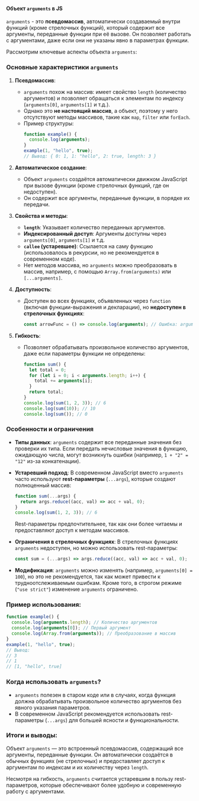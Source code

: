 #### Объект `arguments` в JS

`arguments` - это **псевдомассив**, автоматически создаваемый внутри функций (кроме стрелочных функций), который содержит 
все аргументы, переданные функции при её вызове. Он позволяет работать с аргументами, даже если они не указаны явно в 
параметрах функции. 

Рассмотрим ключевые аспекты объекта `arguments`:

### Основные характеристики `arguments`
1. **Псевдомассив**:
   - `arguments` похож на массив: имеет свойство `length` (количество аргументов) и позволяет обращаться к элементам по индексу (`arguments[0]`, `arguments[1]` и т.д.).
   - Однако это **не настоящий массив**, а объект, поэтому у него отсутствуют методы массивов, такие как `map`, `filter` или `forEach`.
   - Пример структуры:
     ```javascript
     function example() {
       console.log(arguments);
     }
     example(1, "hello", true);
     // Вывод: { 0: 1, 1: "hello", 2: true, length: 3 }
     ```

2. **Автоматическое создание**:
   - Объект `arguments` создаётся автоматически движком JavaScript при вызове функции (кроме стрелочных функций, где он недоступен).
   - Он содержит все аргументы, переданные функции, в порядке их передачи.

3. **Свойства и методы**:
   - **`length`**: Указывает количество переданных аргументов.
   - **Индексированный доступ**: Аргументы доступны через `arguments[0]`, `arguments[1]` и т.д.
   - **`callee` (устаревшее)**: Ссылается на саму функцию (использовалось в рекурсии, но не рекомендуется в современном коде).
   - Нет методов массива, но `arguments` можно преобразовать в массив, например, с помощью `Array.from(arguments)` или `[...arguments]`.

4. **Доступность**:
   - Доступен во всех функциях, объявленных через `function` (включая функции-выражения и декларации), но **недоступен в стрелочных функциях**:
     ```javascript
     const arrowFunc = () => console.log(arguments); // Ошибка: arguments is not defined
     ```

5. **Гибкость**:
   - Позволяет обрабатывать произвольное количество аргументов, даже если параметры функции не определены:
     ```javascript
     function sum() {
       let total = 0;
       for (let i = 0; i < arguments.length; i++) {
         total += arguments[i];
       }
       return total;
     }
     console.log(sum(1, 2, 3)); // 6
     console.log(sum(10)); // 10
     console.log(sum()); // 0
     ```

### Особенности и ограничения
- **Типы данных**: `arguments` содержит все переданные значения без проверки их типа. Если передать нечисловые значения в функцию, ожидающую числа, могут возникнуть ошибки (например, `1 + "2" = "12"` из-за конкатенации).
- **Устаревший подход**: В современном JavaScript вместо `arguments` часто используют **rest-параметры** (`...args`), которые создают полноценный массив:
  ```javascript
  function sum(...args) {
    return args.reduce((acc, val) => acc + val, 0);
  }
  console.log(sum(1, 2, 3)); // 6
  ```
  Rest-параметры предпочтительнее, так как они более читаемы и предоставляют доступ к методам массивов.

- **Ограничения в стрелочных функциях**: В стрелочных функциях `arguments` недоступен, но можно использовать rest-параметры:
  ```javascript
  const sum = (...args) => args.reduce((acc, val) => acc + val, 0);
  ```

- **Модификация**: `arguments` можно изменять (например, `arguments[0] = 100`), но это не рекомендуется, так как может привести к трудноотслеживаемым ошибкам. Кроме того, в строгом режиме (`"use strict"`) изменение `arguments` ограничено.

### Пример использования:

```javascript
function example() {
  console.log(arguments.length); // Количество аргументов
  console.log(arguments[0]); // Первый аргумент
  console.log(Array.from(arguments)); // Преобразование в массив
}
example(1, "hello", true);
// Вывод:
// 3
// 1
// [1, "hello", true]
```

### Когда использовать `arguments`?
- `arguments` полезен в старом коде или в случаях, когда функция должна обрабатывать произвольное количество аргументов без явного указания параметров.
- В современном JavaScript рекомендуется использовать rest-параметры (`...args`) для большей ясности и функциональности.

### Итоги и выводы:

Объект `arguments` — это встроенный псевдомассив, содержащий все аргументы, переданные функции. Он автоматически создаётся 
в обычных функциях (не стрелочных) и предоставляет доступ к аргументам по индексам и их количеству через `length`. 

Несмотря на гибкость, `arguments` считается устаревшим в пользу rest-параметров, которые обеспечивают более удобную и 
современную работу с аргументами.
